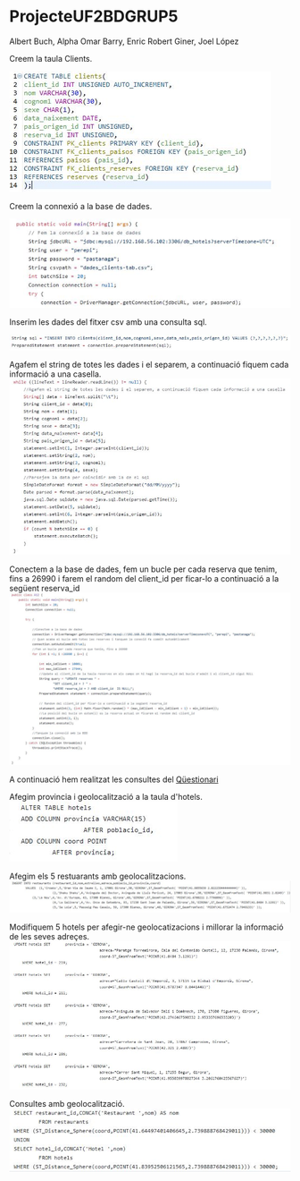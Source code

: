 # ProjecteUF2BDGRUP5
Albert Buch, Alpha Omar Barry, Enric Robert Giner, Joel López

Creem la taula Clients.

![Alt text](https://github.com/Albert-dvn/ProjecteUF2BDGRUP5/blob/main/images/clients.JPG)

Creem la connexió a la base de dades.

![Alt text](https://github.com/Albert-dvn/ProjecteUF2BDGRUP5/blob/main/images/Connexio.JPG)

Inserim les dades del fitxer csv amb una consulta sql.

![Alt text](https://github.com/Albert-dvn/ProjecteUF2BDGRUP5/blob/main/images/Inserir.JPG)

Agafem el string de totes les dades i el separem, a continuació fiquem cada informació a una casella.
![Alt text](https://github.com/Albert-dvn/ProjecteUF2BDGRUP5/blob/main/images/Agafar.JPG)

Conectem a la base de dades, fem un bucle per cada reserva que tenim, fins a 26990 i farem el random del client_id per ficar-lo a continuació a la següent reserva_id
![Alt text](https://github.com/Albert-dvn/ProjecteUF2BDGRUP5/blob/main/images/Connectar.JPG)

A continuació hem realitzat les consultes del [Qüestionari](https://github.com/Albert-dvn/ProjecteUF2BDGRUP5/blob/main/Activitat%20Ac1%20-%20Part%20A.2.sql)

Afegim provincia i geolocalització a la taula d'hotels.
![Alt text](https://github.com/Albert-dvn/ProjecteUF2BDGRUP5/blob/main/images/AfegirGeo.JPG)

Afegim els 5 restuarants amb geolocalitzacions.
![Alt text](https://github.com/Albert-dvn/ProjecteUF2BDGRUP5/blob/main/images/Restaurants.JPG)

Modifiquem 5 hotels per afegir-ne geolocatizacions i millorar la informació de les seves adreçes.
![Alt text](https://github.com/Albert-dvn/ProjecteUF2BDGRUP5/blob/main/images/Hotels.JPG)

Consultes amb geolocalització.
![Alt text](https://github.com/Albert-dvn/ProjecteUF2BDGRUP5/blob/main/images/Consultes.JPG)
